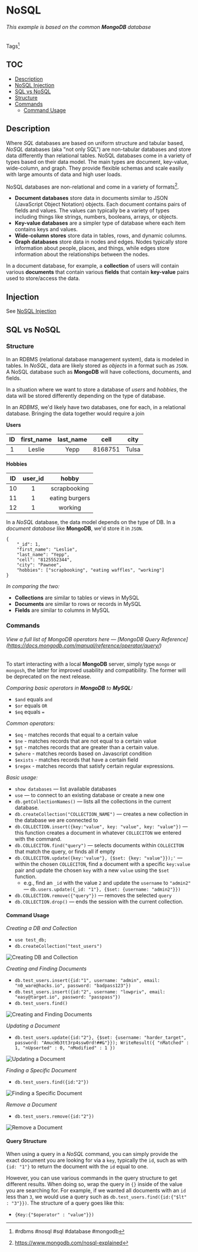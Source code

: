 # NoSQL 
###### *This example is based on the common **MongoDB** database*
Tags[^2] 

## TOC
- [Description](#Description)
- [NoSQL Injection](NoSQL%20Injection.md)
- [SQL vs NoSQL](#SQL%20vs%20NoSQL)
- [Structure](#Structure)
- [Commands](#Commands)
	- [Command Usage](#Command%20Usage)

[^2]: #rdbms #nosql #sql #database #mongodb 

## Description
Where *SQL* databases are based on uniform structure and tabular based, *NoSQL* databases (aka "not only SQL") are non-tabular databases and store data differently than relational tables. NoSQL databases come in a variety of types based on their data model. The main types are document, key-value, wide-column, and graph. They provide flexible schemas and scale easily with large amounts of data and high user loads.

NoSQL databases are non-relational and come in a variety of formats[^1].

[^1]: https://www.mongodb.com/nosql-explained

-   **Document databases** store data in documents similar to JSON (JavaScript Object Notation) objects. Each document contains pairs of fields and values. The values can typically be a variety of types including things like strings, numbers, booleans, arrays, or objects.
-   **Key-value databases** are a simpler type of database where each item contains keys and values.
-   **Wide-column stores** store data in tables, rows, and dynamic columns.
-   **Graph databases** store data in nodes and edges. Nodes typically store information about people, places, and things, while edges store information about the relationships between the nodes.

In a document database, for example, a **collection** of users will contain various **documents** that contain various **fields** that contain **key-value** pairs used to store/access the data. 

## Injection
See [NoSQL Injection](NoSQL%20Injection.md)

## SQL vs NoSQL

### Structure
In an RDBMS (relational database management system), data is modeled in tables. In *NoSQL*, data are likely stored as *objects* in a format such as `JSON`. A NoSQL database such as **MongoDB** will have collections, documents, and fields. 

In a situation where we want to store a database of *users* and *hobbies*,  the data will be stored differently depending on the type of database. 

In an *RDBMS*, we'd likely have two databases, one for each, in a relational database. Bringing the data together would require a join

**Users**

| ID | first_name | last_name | cell | city |
| :-: |  :-: |  :-: |  :-: |  :-: |
| 1 | Leslie | Yepp | 8168751 | Tulsa | 

**Hobbies**

| ID | user_id | hobby | 
| :-: | :-: | :-: | 
| 10 | 1 | scrapbooking | 
| 11 | 1 | eating burgers |
| 12 | 1 | working |

In a *NoSQL* database, the data model depends on the type of DB. In a *document database* like **MongoDB**, we'd store it in `JSON`. 

```
{ 
	"_id": 1, 
	"first_name": "Leslie", 
	"last_name": "Yepp", 
	"cell": "8125552344", 
	"city": "Pawnee", 
	"hobbies": ["scrapbooking", "eating waffles", "working"] 
}
```

*In comparing the two:*
- **Collections** are similar to tables or views in MySQL
- **Documents** are similar to rows or records in MySQL
- **Fields** are similar to columns in MySQL

### Commands
###### View a full list of MongoDB operators here &mdash; [MongoDB Query Reference] (https://docs.mongodb.com/manual/reference/operator/query/)
To start interacting with a local **MongoDB** server, simply type `mongo` or `mongosh`, the latter for improved usability and compatibility. The former will be deprecated on the next release. 

*Comparing basic operators in **MongoDB** to **MySQL:***
- `$and` equals `and`
- `$or` equals `OR`
- `$eq` equals `=`

*Common operators:*
- `$eq` - matches records that equal to a certain value
- `$ne` - matches records that are not equal to a certain value
- `$gt` - matches records that are greater than a certain value.
- `$where` - matches records based on Javascript condition
- `$exists` - matches records that have a certain field
- `$regex` - matches records that satisfy certain regular expressions.


*Basic usage:*
- `show databases` &mdash; list available databases
- `use` &mdash; to connect to an existing database or create a new one
- `db.getCollectionNames()` &mdash; lists all the collections in the current database. 
- `db.createCollection("COLLECTION_NAME")` &mdash; creates a new collection in the database we are connected to 
- `db.COLLECTION.insert({key:"value", key: "value", key: "value"})` &mdash; this function creates a document in whatever `COLLECITON` we entered with the command. 
- `db.COLLECITON.find("query")` &mdash; selects documents within `COLLECITON` that match the query, or finds all if empty
- `db.COLLECITON.update({key:'value"}, {$set: {key: "value"}});'` &mdash; within the chosen `COLLECITON`, find a document with a specific `key:value` pair and update the chosen `key` with a new `value` using the `$set` function. 
	- e.g., find an `_id` with the value `2` and update the `username` to `"admin2"` &mdash; `db.users.update({_id: "1"}, {$set: {username: "admin2"}})`
- `db.COLLECTION.remove({"query"})` &mdash; removes the selected `query`
- `db.COLLECTION.drop()` &mdash; ends the session with the current collection.

#### Command Usage
*Creating a DB and Collection*
- `use test_db;`
- `db.createCollection("test_users")`

![Creating DB and Collection](Photos%20(Concepts)/NoSQL-Creating-DB-and-Collection.png)

*Creating and Finding Documents*
- `db.test_users.insert({id:"1", username: "admin", email: "n0_ware@hacks.io", password: "badpass123"})`
- `db.test_users.insert({id:"2", username: "lowpriv", email: "easy@target.io", password: "passpass"})`
- `db.test_users.find()`

![Creating and Finding Documents](Photos%20(Concepts)/NoSQL-Creating-and-Finding-Documents.png)

*Updating a Document*
- `db.test_users.update({id:"2"}, {$set: {username: "harder_target", password: "AmucHb3tt3rp4ssw0rd!##&"}});
WriteResult({ "nMatched" : 1, "nUpserted" : 0, "nModified" : 1 })`

![Updating a Document](Photos%20(Concepts)/NoSQL-Update-a-Document.png)


*Finding a Specific Document*
- `db.test_users.find({id:"2"})`

![Finding a Specific Document](Photos%20(Concepts)/NoSQL-Finding-A-Specific-Document.png)

*Remove a Document*
- `db.test_users.remove({id:"2"})`

![Remove a Document](Photos%20(Concepts)/NoSQL-Remove-a-Document.png)


#### Query Structure

When using a query in a *NoSQL* command, you can simply provide the exact document you are looking for via a `key`, typically the `id`, such as with `{id: "1"}` to return the document with the `id` equal to one. 

However, you can use various commands in the query structure to get different results. When doing so, wrap the query in `{}` inside of the value you are searching for. For example, if we wanted all documents with an `id` less than `3`, we would use a query such as `db.test_users.find({id:{"$lt" : "3"}})`. The structure of a query goes like this:
- `{Key:{"$operator" : "value"}})`